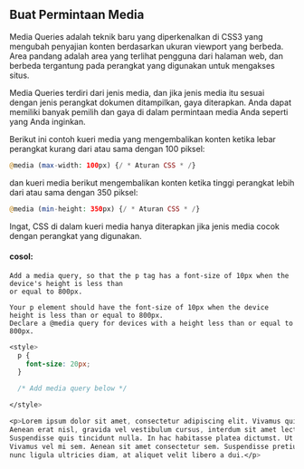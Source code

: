 ## Buat Permintaan Media

Media Queries adalah teknik baru yang diperkenalkan di CSS3 yang mengubah penyajian konten berdasarkan ukuran viewport yang berbeda. Area pandang adalah area yang terlihat pengguna dari halaman web, dan berbeda tergantung pada perangkat yang digunakan untuk mengakses situs.

Media Queries terdiri dari jenis media, dan jika jenis media itu sesuai dengan jenis perangkat dokumen ditampilkan, gaya diterapkan. Anda dapat memiliki banyak pemilih dan gaya di dalam permintaan media Anda seperti yang Anda inginkan.

Berikut ini contoh kueri media yang mengembalikan konten ketika lebar perangkat kurang dari atau sama dengan 100 piksel:

```php
@media (max-width: 100px) {/ * Aturan CSS * /}
```

dan kueri media berikut mengembalikan konten ketika tinggi perangkat lebih dari atau sama dengan 350 piksel:

```php
@media (min-height: 350px) {/ * Aturan CSS * /}
```

Ingat, CSS di dalam kueri media hanya diterapkan jika jenis media cocok dengan perangkat yang digunakan.

#### cosol:

```
Add a media query, so that the p tag has a font-size of 10px when the device's height is less than 
or equal to 800px.

Your p element should have the font-size of 10px when the device height is less than or equal to 800px.
Declare a @media query for devices with a height less than or equal to 800px.
```

```css
<style>
  p {
    font-size: 20px;
  }

  /* Add media query below */

</style>

<p>Lorem ipsum dolor sit amet, consectetur adipiscing elit. Vivamus quis tempus massa. 
Aenean erat nisl, gravida vel vestibulum cursus, interdum sit amet lectus. Sed sit amet quam nibh. 
Suspendisse quis tincidunt nulla. In hac habitasse platea dictumst. Ut sit amet pretium nisl. 
Vivamus vel mi sem. Aenean sit amet consectetur sem. Suspendisse pretium, purus et gravida consequat, 
nunc ligula ultricies diam, at aliquet velit libero a dui.</p>
```



